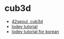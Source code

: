 # cub3d

- [42seoul, cub3d](https://cdn.intra.42.fr/pdf/pdf/78383/en.subject.pdf)
- [lodev tutorial](https://lodev.org/cgtutor/)
- [lodev tutorial for korean](https://github.com/365kim/raycasting_tutorial)
